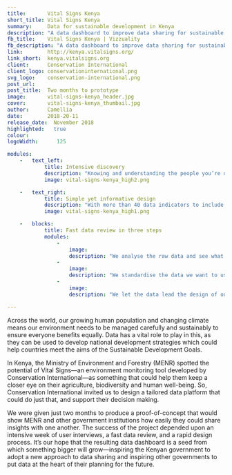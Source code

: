 ```yaml
---
title:       Vital Signs Kenya
short_title: Vital Signs Kenya
summary:     Data for sustainable development in Kenya
description: "A data dashboard to improve data sharing for sustainable development in Kenya."
fb_title:    Vital Signs Kenya | Vizzuality
fb_description: "A data dashboard to improve data sharing for sustainable development in Kenya."
link:        http://kenya.vitalsigns.org/
link_short:  kenya.vitalsigns.org
client:      Conservation International
client_logo: conservationinternational.png
svg_logo:    conservation-international.png
post_url:    
post_title:  Two months to prototype
image:       vital-signs-kenya_header.jpg
cover:       vital-signs-kenya_thumbail.jpg
author:      Camellia
date:        2018-20-11
release_date:  November 2018           
highlighted:   true
colour: 
logoWidth:      125

modules:
    -   text_left:
            title: Intensive discovery
            description: "Knowing and understanding the people you’re designing for is an essential part of any product development. An intensive week-long discovery session in Kenya with all of the project stakeholders helped us understand their ambitions, the challenges they face, and what tools they use to collect and process data. By the end of the week we were able to present our findings to them along with a preliminary design that would help them understand what we could deliver in the next two months." 
            image: vital-signs-kenya_high2.png

    -   text_right:
            title: Simple yet informative design
            description: "With more than 40 data indicators to include, we decided a green light schema would be the best way to help people see at a glance what’s happening. Anything in need of urgent attention turns red so it can be acted upon quickly. Despite the rapid design process, attention to detail was not forgotten and we chose to use a new, unique font called Protipo that easily differentiates figures, making them easier to read." 
            image: vital-signs-kenya_high1.png

    -   blocks:
            title: Fast data review in three steps
            modules:
                - 
                    image:
                    description: "We analyse the raw data and see what it’s telling us"
                - 
                    image:
                    description: "We standardise the data we want to use"
                - 
                    image:
                    description: "We let the data lead the design of our data visualisations"

---
```

Across the world, our growing human population and changing climate means our environment needs to be managed carefully and sustainably to ensure everyone benefits equally. Data has a vital role to play in this, as they can be used to develop national development strategies which could help countries meet the aims of the Sustainable Development Goals. 

In Kenya, the Ministry of Environment and Forestry (MENR) spotted the potential of Vital Signs—an environment monitoring tool developed by Conservation International—as something that could help them keep a closer eye on their agriculture, biodiversity and human well-being. So, Conservation International invited us to design a tailored data platform that could do just that, and support their decision making. 

We were given just two months to produce a proof-of-concept that would show MENR and other government institutions how easily they could share insights with one another. The success of the project depended upon an intensive week of user interviews, a fast data review, and a rapid design process. It’s our hope that the resulting data dashboard is a seed from which something bigger will grow—inspiring the Kenyan government to adopt a new approach to data sharing and inspiring other governments to put data at the heart of their planning for the future. 
